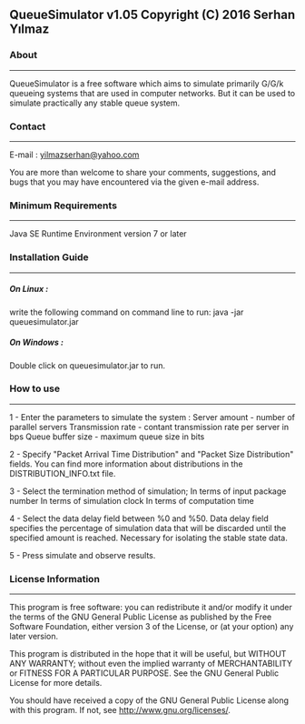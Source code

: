 ## QueueSimulator v1.05 Copyright (C) 2016 Serhan Yılmaz

### About
-----

QueueSimulator is a free software which aims to simulate primarily
G/G/k queueing systems that are used in computer networks. But
it can be used to simulate practically any stable queue system.

### Contact
-------
E-mail : yilmazserhan@yahoo.com

You are more than welcome to share your comments, suggestions, 
and bugs that you may have encountered via the given e-mail address.

### Minimum Requirements
--------------------

Java SE Runtime Environment version 7 or later

### Installation Guide
------------------

##### On Linux :

write the following command on command line to run:
java -jar queuesimulator.jar

##### On Windows :

Double click on queuesimulator.jar to run.

### How to use
----------

1 - Enter the parameters to simulate the system :
Server amount - number of parallel servers
Transmission rate - contant transmission rate per server in bps
Queue buffer size - maximum queue size in bits

2 - Specify "Packet Arrival Time Distribution" and "Packet Size Distribution" fields.
You can find more information about distributions in the DISTRIBUTION_INFO.txt file.

3 - Select the termination method of simulation;
In terms of input package number
In terms of simulation clock
In terms of computation time

4 - Select the data delay field between %0 and %50.
Data delay field specifies the percentage of simulation data that 
will be discarded until the specified amount is reached. 
Necessary for isolating the stable state data.

5 - Press simulate and observe results.

### License Information
-------------------

This program is free software: you can redistribute it and/or modify
it under the terms of the GNU General Public License as published by
the Free Software Foundation, either version 3 of the License, or
(at your option) any later version.

This program is distributed in the hope that it will be useful,
but WITHOUT ANY WARRANTY; without even the implied warranty of
MERCHANTABILITY or FITNESS FOR A PARTICULAR PURPOSE.  See the
GNU General Public License for more details.

You should have received a copy of the GNU General Public License
along with this program.  If not, see <http://www.gnu.org/licenses/>.
